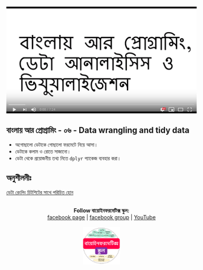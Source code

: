 [![Everything Is AWESOME](../files/youtube.png)](https://youtu.be/E1mWG4XdWZU "Everything Is AWESOME")

## বাংলায় আর প্রোগ্রামিং - ০৬ - Data wrangling and tidy data

- অগোছালো ডেটাকে গোছালো ফরমেটে নিয়ে আসা। 
- ডেটাকে কলাম ও রোতে সাজানো। 
- ডেটা থেকে প্রয়োজনীয় তথ্য নিতে `dplyr` প্যাকেজ ব্যবহার করা। 

## অনুশীলনীঃ 

[ডেটা রেংলিং চিটশিটের সাথে পরিচিত হোন](https://www.rstudio.com/wp-content/uploads/2015/02/data-wrangling-cheatsheet.pdf) 


## 

##


<p align="center">
  <b>Follow বায়োইনফরমেটিক্স স্কুল:</b><br>
  <a href="https://www.facebook.com/%E0%A6%AC%E0%A6%BE%E0%A6%AF%E0%A6%BC%E0%A7%8B%E0%A6%87%E0%A6%A8%E0%A6%AB%E0%A6%B0%E0%A6%AE%E0%A7%87%E0%A6%9F%E0%A6%BF%E0%A6%95%E0%A7%8D%E0%A6%B8-%E0%A6%B8%E0%A7%8D%E0%A6%95%E0%A7%81%E0%A6%B2-575599666193690/">facebook page</a> |
  <a href="https://www.facebook.com/groups/390262838074549/">facebook group</a> |
  <a href="https://www.youtube.com/channel/UCm-8CdrvGi2SjLEOUSCztIg?view_as=subscriber">YouTube</a>
  <br><br>
  <img src="../files/logo.png" height="100" width="100">
</p>